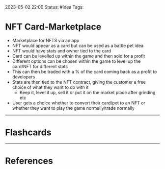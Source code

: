 2023-05-02 22:00
Status: #Idea 
Tags:

# NFT Card-Marketplace

* Marketplace for NFTS via an app
* NFT would appear as a card but can be used as a battle pet idea
* NFT would have stats and owner tied to the card
* Card can be levelled up within the game and then sold for a profit
* Different options can be chosen within the game to level up the card/NFT for different stats
* This can then be traded with a % of the card coming back as a profit to developers
* Stats are then tied to the NFT contract, giving the customer a free choice of what they want to do with it
	* Keep it, level it up, sell it or put it on the market place after grinding etc
* User gets a choice whether to convert their card/pet to an NFT or whether they want to play the game normally/trade normally



___
# Flashcards



---
# References
